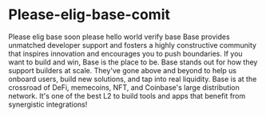# Please-elig-base-comit
Please elig base soon please
hello world verify base
Base provides unmatched developer support and fosters a highly constructive community that inspires innovation and encourages you to push boundaries. If you want to build and win, Base is the place to be.
Base stands out for how they support builders at scale. They've gone above and beyond to help us onboard users, build new solutions, and tap into real liquidity.
Base is at the crossroad of DeFi, memecoins, NFT, and Coinbase's large distribution network. It's one of the best L2 to build tools and apps that benefit from synergistic integrations!
